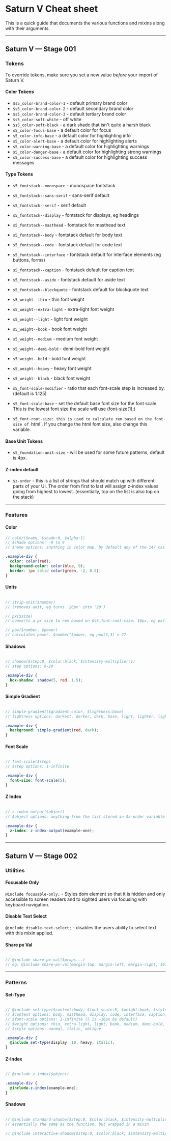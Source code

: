 # Saturn V Cheat sheet
This is a quick guide that documents the various functions and mixins along with their arguments.

---
## Saturn V — Stage 001

### Tokens
To override tokens, make sure you set a new value _before_ your import of Saturn V.

#### Color Tokens
* `$s5_color-brand-color-1` - default primary brand color
* `$s5_color-brand-color-2` - default secondary brand color
* `$s5_color-brand-color-3` - default tertiary brand color
* `$s5_color-soft-white` - off white
* `$s5_color-soft-black` - a dark shade that isn't quite a harsh black
* `s5_color-focus-base` - a default color for focus
* `s5_color-info-base` - a default color for highlighting info
* `s5_color-alert-base` - a default color for highlighting alerts
* `s5_color-warning-base` - a default color for highlighting warnings
* `s5_color-danger-base` - a default color for highlighting strong warnings
* `s5_color-success-base` - a default color for highlighting success messages

#### Type Tokens
* `s5_fontstack--monospace` - monospace fontstack
* `s5_fontstack--sans-serif` - sans-serif default
* `s5_fontstack--serif` - serif default
* `s5_fontstack--display` - fontstack for displays, eg headings
* `s5_fontstack--masthead` - fontstack for masthead text
* `s5_fontstack--body` - fontstack default for body text
* `s5_fontstack--code` - fontstack default for code text
* `s5_fontstack--interface` - fontstack default for interface elements (eg buttons, forms)
* `s5_fontstack--caption` - fontstack default for caption text
* `s5_fontstack--aside` - fontstack default for aside text
* `s5_fontstack--blockquote` - fontstack default for blockquote text


* `s5_weight--thin` - thin font weight
* `s5_weight--extra-light` - extra-light font weight
* `s5_weight--light` - light font weight
* `s5_weight--book` - book font weight
* `s5_weight--medium` - medium font weight
* `s5_weight--demi-bold` - demi-bold font weight
* `s5_weight--bold` - bold font weight
* `s5_weight--heavy` - heavy font weight
* `s5_weight--black` - black font weight


* `s5_font-scale-modifier` - ratio that each font-scale step is increased by. (default is 1.125)
* `s5_font-scale-base` - set the default base font size for the font scale. This is the lowest font size the scale will use (font-size(1);)
* `s5_font-root-size: this is used to calculate rem based on the font-size of `html`. If you change the html font size, also change this variable.

#### Base Unit Tokens
* `s5_foundation-unit-size` - will be used for some future patterns, default is 4px.

#### Z-index default
* `$z-order` - this is a list of strings that should match up with different parts of your UI. The order from first to last will assign z-index values going from highest to lowest. (essentially, top on the list is also top on the stack)

---
### Features

#### Color
```scss
// color($name, $shade:0, $alpha:1)
// $shade options: -9 to 9
// $name options: anything in color map, by default any of the 147 css color names

.example-div {
  color: color(red);
  background-color: color(blue, 9);
  border: 1px solid color(green, -2, 0.5);
}
```

#### Units
```scss

// strip-unit($number)
// (removes unit, eg turns '20px' into '20')

// px($size)
// converts a px size to rem based on $s5_font-root-size: 16px, eg px(10) = 0.625rem

// pow($number, $power)
// calculates power. $number^$power, eg pow(3,3) = 27

```

#### Shadows
```scss

// shadow($step:0, $color:black, $intensity-multiplier:1)
// step options: 0-20

.example-div {
  box-shadow: shadow(5, red, 1.5);
}

```

#### Simple Gradient
```scss

// simple-gradient($gradient-color, $lightness:base)
// lightness options: darkest, darker, dark, base, light, lighter, lightest

.example-div {
  background: simple-gradient(red, dark);
}
```

#### Font Scale
```scss

// font-scale($step)
// $step options: 1-infinite

.example-div {
  font-size: font-scale(5);
}
```

#### Z Index
```scss

// z-index-output($object)
// $object options: anything from the list stored in $z-order variable

.example-div {
  z-index: z-index-output(example-one);
}
```

---
## Saturn V — Stage 002

### Utilities

#### Focusable Only
`@include focusable-only;` - Styles dom element so that it is hidden and only accessible to screen readers and to sighted users via focusing with keyboard navigation.

#### Disable Text Select
`@include disable-text-select;` - disables the users ability to select text with this mixin applied. 

#### Share px Val
```scss

// @include share-px-val($props...)
// eg: @include share-px-val(margin-top, margin-left, margin-right, 10) - will add margin-top, margin-left, and margin-right properties with 10px converted to rem

```

---
### Patterns

#### Set-Type
```scss

// @include set-type($context:body, $font-scale:5, $weight:book, $style:normal)
// $context options: body, masthead, display, code, interface, caption, aside, blockquote
// $font-scale options: 1-infinite (5 is ~16px by default)
// $weight options: thin, extra-light, light, book, medium, demi-bold, bold, heavy, black
// $style options: normal, italic, oblique

.example-div {
  @include set-type(display, 10, heavy, italic);
}

```

#### Z-Index
```scss

// @include z-index($object)

.example-div {
  @include-z-index(example-one);
}

```

#### Shadows
```scss

// @include standard-shadow($step:0, $color:black, $intensity-multiplier:1)
// essentially the same as the function, but wrapped in a mixin

// @include interactive-shadow($step:0, $color:black, $intensity-multiplier:1, $border-radius:0, $aniamtion-speed: 75ms, $animation-type:ease-in)

```
